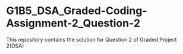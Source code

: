 # G1B5_DSA_Graded-Coding-Assignment-2_Question-2
This repository contains the solution for Question 2 of Graded Project 2(DSA)
